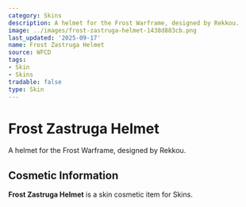```yaml
---
category: Skins
description: A helmet for the Frost Warframe, designed by Rekkou.
image: ../images/frost-zastruga-helmet-1438d883cb.png
last_updated: '2025-09-17'
name: Frost Zastruga Helmet
source: WFCD
tags:
- Skin
- Skins
tradable: false
type: Skin
---
```


# Frost Zastruga Helmet

A helmet for the Frost Warframe, designed by Rekkou.

## Cosmetic Information

**Frost Zastruga Helmet** is a skin cosmetic item for Skins.

